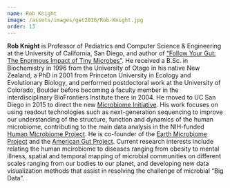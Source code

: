 ```yaml
---
name: Rob Knight
image: /assets/images/get2016/Rob-Knight.jpg
order: 13
---
```


**Rob Knight** is Professor of Pediatrics and Computer Science & Engineering at the University of California, San Diego, and author of [“Follow Your Gut: The Enormous Impact of Tiny Microbes”](http://books.simonandschuster.com/Follow-Your-Gut/Rob-Knight/TED-Books/9781476784748). He received a B.Sc. in Biochemistry in 1996 from the University of Otago in his native New Zealand, a PhD in 2001 from Princeton University in Ecology and Evolutionary Biology, and performed postdoctoral work at the University of Colorado, Boulder before becoming a faculty member in the interdisciplinary BioFrontiers Institute there in 2004\. He moved to UC San Diego in 2015 to direct the new [Microbiome Initiative](https://knightlab.ucsd.edu/wordpress/?p=116). His work focuses on using readout technologies such as next-generation sequencing to improve our understanding of the structure, function and dynamics of the human microbiome, contributing to the main data analysis in the NIH-funded [Human Microbiome Project](http://hmpdacc.org/). He is co-founder of the [Earth Microbiome Project](http://www.earthmicrobiome.org/) <a>and the</a> [American Gut Project](http://americangut.org/). Current research interests include relating the human mcirobiome to diseases ranging from obesity to mental illness, spatial and temporal mapping of microbial communities on different scales ranging from our bodies to our planet, and developing new data visualization methods that assist in resolving the challenge of microbial “Big Data”.
